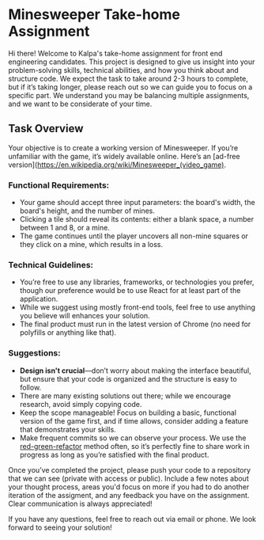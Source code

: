 # Minesweeper Take-home Assignment
Hi there! Welcome to Kalpa's take-home assignment for front end engineering candidates. This project is designed to give us insight into your problem-solving skills, technical abilities, and how you think about and structure code. We expect the task to take around 2-3 hours to complete, but if it’s taking longer, please reach out so we can guide you to focus on a specific part. We understand you may be balancing multiple assignments, and we want to be considerate of your time.

## Task Overview
Your objective is to create a working version of Minesweeper. If you’re unfamiliar with the game, it’s widely available online. Here’s an [ad-free version](https://en.wikipedia.org/wiki/Minesweeper_(video_game).

### Functional Requirements:
- Your game should accept three input parameters: the board's width, the board's height, and the number of mines.
- Clicking a tile should reveal its contents: either a blank space, a number between 1 and 8, or a mine.
- The game continues until the player uncovers all non-mine squares or they click on a mine, which results in a loss.

### Technical Guidelines:
- You’re free to use any libraries, frameworks, or technologies you prefer, though our preference would be to use React for at least part of the application.
- While we suggest using mostly front-end tools, feel free to use anything you believe will enhances your solution.
- The final product must run in the latest version of Chrome (no need for polyfills or anything like that).

### Suggestions:
- **Design isn't crucial**—don’t worry about making the interface beautiful, but ensure that your code is organized and the structure is easy to follow.
- There are many existing solutions out there; while we encourage research, avoid simply copying code.
- Keep the scope manageable! Focus on building a basic, functional version of the game first, and if time allows, consider adding a feature that demonstrates your skills.
- Make frequent commits so we can observe your process. We use the [red-green-refactor](https://www.codecademy.com/articles/tdd-red-green-refactor) method often, so it’s perfectly fine to share work in progress as long as you’re satisfied with the final product.

Once you’ve completed the project, please push your code to a repository that we can see (private with access or public). Include a few notes about your thought process, areas you'd focus on more if you had to do another iteration of the assigment, and any feedback you have on the assignment. Clear communication is always appreciated!

If you have any questions, feel free to reach out via email or phone. We look forward to seeing your solution!
